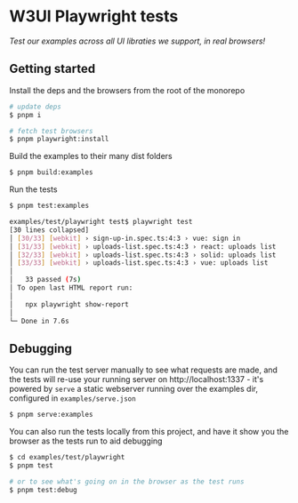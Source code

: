 # W3UI Playwright tests

_Test our examples across all UI libraties we support, in real browsers!_

## Getting started

Install the deps and the browsers from the root of the monorepo

```bash
# update deps
$ pnpm i

# fetch test browsers
$ pnpm playwright:install
```

Build the examples to their many dist folders

```bash
$ pnpm build:examples
```

Run the tests

```bash
$ pnpm test:examples

examples/test/playwright test$ playwright test
[30 lines collapsed]
│ [30/33] [webkit] › sign-up-in.spec.ts:4:3 › vue: sign in
│ [31/33] [webkit] › uploads-list.spec.ts:4:3 › react: uploads list
│ [32/33] [webkit] › uploads-list.spec.ts:4:3 › solid: uploads list
│ [33/33] [webkit] › uploads-list.spec.ts:4:3 › vue: uploads list
│ 
│   33 passed (7s)
│ To open last HTML report run:
│ 
│   npx playwright show-report
│ 
└─ Done in 7.6s
```

## Debugging

You can run the test server manually to see what requests are made, and the tests will re-use your running server on http://localhost:1337 - it's powered by `serve` a static webserver running over the examples dir, configured in `examples/serve.json`

```bash
$ pnpm serve:examples
```

You can also run the tests locally from this project, and have it show you the browser as the tests run to aid debugging

```bash
$ cd examples/test/playwright
$ pnpm test

# or to see what's going on in the browser as the test runs
$ pnpm test:debug
```


